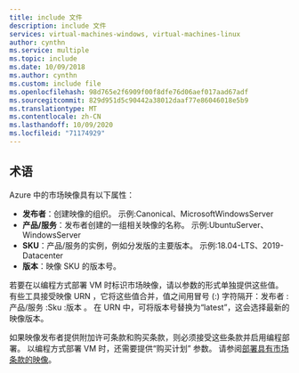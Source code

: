 ```yaml
---
title: include 文件
description: include 文件
services: virtual-machines-windows, virtual-machines-linux
author: cynthn
ms.service: multiple
ms.topic: include
ms.date: 10/09/2018
ms.author: cynthn
ms.custom: include file
ms.openlocfilehash: 98d765e2f6909f00f8dfe76d06aef017aad67adf
ms.sourcegitcommit: 829d951d5c90442a38012daaf77e86046018e5b9
ms.translationtype: MT
ms.contentlocale: zh-CN
ms.lasthandoff: 10/09/2020
ms.locfileid: "71174929"
---
```

## <a name="terminology"></a>术语

Azure 中的市场映像具有以下属性：

* **发布者**：创建映像的组织。 示例:Canonical、MicrosoftWindowsServer
* **产品/服务**：发布者创建的一组相关映像的名称。 示例:UbuntuServer、WindowsServer
* **SKU**：产品/服务的实例，例如分发版的主要版本。 示例:18.04-LTS、2019-Datacenter
* **版本**：映像 SKU 的版本号。 

若要在以编程方式部署 VM 时标识市场映像，请以参数的形式单独提供这些值。 有些工具接受映像 URN  ，它将这些值合并，值之间用冒号 (:) 字符隔开：发布者  :产品/服务  :Sku  :版本  。 在 URN 中，可将版本号替换为“latest”，这会选择最新的映像版本。 

如果映像发布者提供附加许可条款和购买条款，则必须接受这些条款并启用编程部署。 以编程方式部署 VM 时，还需要提供“购买计划”  参数。 请参阅[部署具有市场条款的映像](#deploy-an-image-with-marketplace-terms)。
